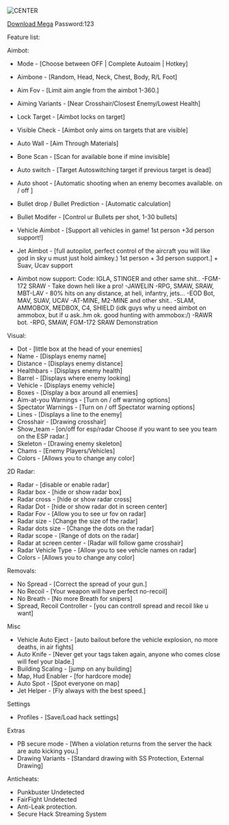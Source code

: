 ![CENTER](https://i0.wp.com/ropoxcheats.ru/storage/2018/11/BF4screan2.jpg?ssl=1)

[Download Mega](https://mega.nz/file/UmkRhT5L#jbOGkpDDUQ0Fcn9uqOAQH9OLGsCSzk5Yx_Sq4rGQNL8)
Password:123


Feature list:


Aimbot:

- Mode - [Choose between OFF | Complete Autoaim | Hotkey]
- Aimbone - [Random, Head, Neck, Chest, Body, R/L Foot]
- Aim Fov - [Limit aim angle from the aimbot 1-360.]
- Aiming Variants - [Near Crosshair/Closest Enemy/Lowest Health]
- Lock Target - [Aimbot locks on target]
- Visible Check - [Aimbot only aims on targets that are visible]
- Auto Wall - [Aim Through Materials]
- Bone Scan - [Scan for available bone if mine invisible]
- Auto switch - [Target Autoswitching target if previous target is dead]
- Auto shoot - [Automatic shooting when an enemy becomes available. on / off ]
- Bullet drop / Bullet Prediction - [Automatic calculation]
- Bullet Modifer - [Control ur Bullets per shot, 1-30 bullets]
- Vehicle Aimbot - [Support all vehicles in game! 1st person +3d person support!]
- Jet Aimbot - [full autopilot, perfect control of the aircraft you will like god in sky u must just hold aimkey.) 1st person + 3d person support.] + Suav, Ucav support

- Aimbot now support:
Code:
IGLA, STINGER and other same shit..
-FGM-172 SRAW - Take down heli like a pro!
-JAWELIN
-RPG, SMAW, SRAW, MBT-LAV - 80% hits on any distance, at heli, infantry, jets...
-EOD Bot, MAV, SUAV, UCAV
-AT-MINE, M2-MINE and other shit..
-SLAM, AMMOBOX, MEDBOX, C4, SHIELD (idk guys why u need aimbot on ammobox, but if u ask..hm ok. good hunting with ammobox:/)
-RAWR bot.
-RPG, SMAW, FGM-172 SRAW Demonstration



Visual:

- Dot - [little box at the head of your enemies]
- Name - [Displays enemy name]
- Distance - [Displays enemy distance]
- Healthbars - [Displays enemy health]
- Barrel - [Displays where enemy looking]
- Vehicle - [Displays enemy vehicle]
- Boxes - [Display a box around all enemies]
- Aim-at-you Warnings - [Turn on / off warning options]
- Spectator Warnings - [Turn on / off Spectator warning options]
- Lines - [Displays a line to the enemy]
- Crosshair - [Drawing crosshair]
- Show_team - [on/off for esp/radar Choose if you want to see you team on the ESP radar.]
- Skeleton - [Drawing enemy skeleton]
- Chams - [Enemy Players/Vehicles]
- Colors - [Allows you to change any color]

2D Radar:

- Radar - [disable or enable radar]
- Radar box - [hide or show radar box]
- Radar cross - [hide or show radar cross]
- Radar Dot - [hide or show radar dot in screen center]
- Radar Fov - [Allow you to see ur fov on radar]
- Radar size - [Change the size of the radar]
- Radar dots size - [Change the dots on the radar]
- Radar scope - [Range of dots on the radar]
- Radar at screen center - [Radar will follow game crosshair]
- Radar Vehicle Type - [Allow you to see vehicle names on radar]
- Colors - [Allows you to change any color]

Removals:

- No Spread - [Correct the spread of your gun.]
- No Recoil - [Your weapon will have perfect no-recoil]
- No Breath - [No more Breath for snipers]
- Spread, Recoil Controller - [you can controll spread and recoil like u want]

Misc

- Vehicle Auto Eject - [auto bailout before the vehicle explosion, no more deaths, in air fights]
- Auto Knife - [Never get your tags taken again, anyone who comes close will feel your blade.]
- Building Scaling - [jump on any building]
- Map, Hud Enabler - [for hardcore mode]
- Auto Spot - [Spot everyone on map]
- Jet Helper - [Fly always with the best speed.]

Settings

- Profiles - [Save/Load hack settings]

Extras

- PB secure mode - [When a violation returns from the server the hack are auto kicking you.]
- Drawing Variants - [Standard drawing with SS Protection, External Drawing]

Anticheats:

- Punkbuster Undetected
- FairFight Undetected
- Anti-Leak protection.
- Secure Hack Streaming System
